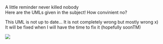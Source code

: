 A little reminder never killed nobody<br>
Here are the UMLs given in the subject! How convinient no?

This UML is not up to date... It is not completely wrong but mostly wrong x)  
It will be fixed when I will have the time to fix it (hopefully soonTM)

![](UML-members-transparent.png)
